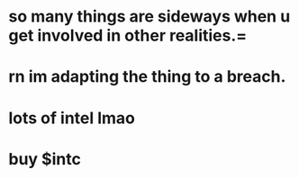 so many things are sideways when u get involved in other realities.=
==============================
rn im adapting the thing to a breach.
=============================
lots of intel lmao
================================
buy $intc
========================================
